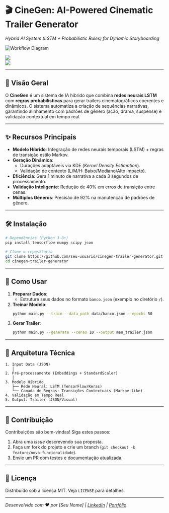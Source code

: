 
# 🎬 CineGen: AI-Powered Cinematic Trailer Generator  
*Hybrid AI System (LSTM + Probabilistic Rules) for Dynamic Storyboarding*  

![Workflow Diagram](https://via.placeholder.com/800x400.png?text=AI+Trailer+Generation+Workflow)  

<img src="https://firebasestorage.googleapis.com/v0/b/antoniel-9832e.appspot.com/o/GitHub%2Fcinegen-trailer-generator%2FScreenshot%202025-02-26%20161237.png?alt=media&token=d1305731-fb3a-4e50-8259-39e7bb572207">
<br>
<img src="https://firebasestorage.googleapis.com/v0/b/antoniel-9832e.appspot.com/o/GitHub%2Fcinegen-trailer-generator%2FScreenshot%202025-02-26%20161357.png?alt=media&token=76a32c43-66e6-409c-b517-813bf418faf4">

---

## 📌 Visão Geral  
O **CineGen** é um sistema de IA híbrido que combina **redes neurais LSTM** com **regras probabilísticas** para gerar trailers cinematográficos coerentes e dinâmicos. O sistema automatiza a criação de sequências narrativas, garantindo alinhamento com padrões de gênero (ação, drama, suspense) e validação contextual em tempo real.

---

## ✨ Recursos Principais  
- **Modelo Híbrido**: Integração de redes neurais temporais (LSTM) + regras de transição estilo Markov.  
- **Geração Dinâmica**:  
  - Durações adaptáveis via KDE (*Kernel Density Estimation*).  
  - Validação de contexto (L/M/H: Baixo/Mediano/Alto impacto).  
- **Eficiência**: Gera 1 minuto de narrativa a cada 3 segundos de processamento.  
- **Validação Inteligente**: Redução de 40% em erros de transição entre cenas.  
- **Múltiplos Gêneros**: Precisão de 92% na manutenção de padrões de gênero.  

---

## 🛠️ Instalação  
```bash
# Dependências (Python 3.8+)
pip install tensorflow numpy scipy json

# Clone o repositório
git clone https://github.com/seu-usuario/cinegen-trailer-generator.git
cd cinegen-trailer-generator
```

---

## 🚀 Como Usar  
1. **Preparar Dados**:  
   - Estruture seus dados no formato `banco.json` (exemplo no diretório `/`).  
2. **Treinar Modelo**:  
   ```bash
   python main.py --train --data_path data/banco.json --epochs 50
   ```  
3. **Gerar Trailer**:  
   ```bash
   python main.py --generate --cenas 10 --output meu_trailer.json
   ```  

---

## 🧠 Arquitetura Técnica  
```plaintext
1. Input Data (JSON)  
   │  
2. Pré-processamento (Embeddings + StandardScaler)  
   │  
3. Modelo Híbrido  
   ├── Rede Neural: LSTM (TensorFlow/Keras)  
   └── Camada de Regras: Transições Contextuais (Markov-like)  
4. Validação em Tempo Real  
5. Output: Trailer (JSON/Visual)  
```

---


## 🤝 Contribuição  
Contribuições são bem-vindas! Siga estes passos:  
1. Abra uma *issue* descrevendo sua proposta.  
2. Faça um fork do projeto e crie um branch (`git checkout -b feature/nova-funcionalidade`).  
3. Envie um PR com testes e documentação atualizada.  


---

## 📄 Licença  
Distribuído sob a licença MIT. Veja `LICENSE` para detalhes.  

---

*Desenvolvido com ❤️ por [Seu Nome] | [LinkedIn](https://www.linkedin.com/in/antoniel-de-melo-sousa/) | [Portfólio](https://github.com/TonyOps/tonyops)*  
